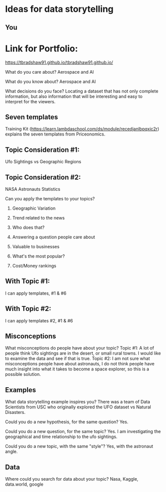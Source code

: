 # Ideas for data storytelling

## You

# Link for Portfolio:
https://tbradshaw91.github.io/tbradshaw91.github.io/

What do you care about?
Aerospace and AI

What do you know about?
Aerospace and AI 

What decisions do you face?
Locating a dataset that has not only complete information, but also information that will be interesting and easy to interpret for the viewers. 
## Seven templates

Training Kit (https://learn.lambdaschool.com/ds/module/recedjanlbpqxic2r) explains the seven templates from Priceonomics.

## Topic Consideration #1:
Ufo Sightings vs Geographic Regions

## Topic Consideration #2: 
NASA Astronauts Statistics

Can you apply the templates to your topics? 

1. Geographic Variation

2. Trend related to the news

3. Who does that?

4. Answering a question people care about

5. Valuable to businesses

6. What's the most popular?

7. Cost/Money rankings

## With Topic #1: 
I can apply templates, #1 & #6

## With Topic #2:
I can apply templates #2, #1 & #6

## Misconceptions

What misconceptions do people have about your topic?
Topic #1: A lot of people think Ufo sightings are in the desert, or small rural towns. I would like to examine the data and see if that is true. 
Topic #2: I am not sure what misconceptions people have about astronauts, I do not think people have much insight into what it takes to become a space explorer, so this is a possible solution. 

## Examples

What data storytelling example inspires you?
There was a team of Data Scientists from USC who originally explored the UFO dataset vs Natural Disasters. 

Could you do a new hypothesis, for the same question?
Yes. 

Could you do a new question, for the same topic?
Yes. I am investigating the geographical and time relationship to the ufo sightings. 

Could you do a new topic, with the same "style"?
Yes, with the astronaut angle. 

## Data

Where could you search for data about your topic?
Nasa, Kaggle, data.world, google



